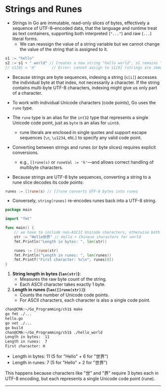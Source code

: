 # Strings and Runes

- Strings in Go are immutable, read-only slices of bytes, effectively a sequence of UTF-8–encoded data, that the language and runtime treat as text containers, supporting both interpreted (`"..."`) and raw (``...``) literal forms.
  - We can reassign the value of a string variable but we cannot change the value of the string that is assigned to it.

```go
s1 := "hello"
s2 := s1 + " world" // Creates a new string "hello world", s1 remains "hello"
// s1[0] = 'H'       // Error: cannot assign to s1[0] (strings are immutable)
```

- Because strings are byte sequences, indexing a string (`s[i]`) accesses the individual byte at that index, not necessarily a character. If the string contains multi-byte UTF-8 characters, indexing might give us only part of a character.
- To work with individual Unicode characters (code points), Go uses the `rune` type.

- The `rune` type is an alias for the `int32` type that represents a single Unicode code point, just as `byte` is an alias for `uint8`.
  - rune literals are enclosed in single quotes and support escape sequences (`\n`, `\u1234`, etc.) to specify any valid code point.
- Converting between strings and runes (or byte slices) requires explicit conversions.
  - e.g., `[]rune(s)` or `runeVal := 'h'`—and allows correct handling of multibyte characters.
- Because strings are UTF-8 byte sequences, converting a string to a rune slice decodes its code points:

```go
runes := []rune(s) // []rune converts UTF-8 bytes into runes
```

- Conversely, `string(runes)` re-encodes runes back into a UTF-8 string. 

```go
package main

import "fmt"

func main() {
	// we have to include non-ASCII Unicode characters, otherwise both measurements will be identical
	str := "Hello世界" // Hello + Chinese characters for world
	fmt.Println("Length in bytes: ", len(str))

	runes := []rune(str)
	fmt.Println("Length in runes: ", len(runes))
	fmt.Printf("First character: %c\n", runes[0])
}
```

1. **String length in bytes (`len(str)`)**:
   - Measures the raw byte count of the string.
   - Each ASCII character takes exactly 1 byte.
2. **Length in runes (`len([]rune(str))`)**:
   - Counts the number of Unicode code points.
   - For ASCII characters, each character is also a single code point.

```sh
chan@CMA:~/Go_Programming/ch1$ make
go fmt ./...
hello.go
go vet ./...
go build 
chan@CMA:~/Go_Programming/ch1$ ./hello_world
Length in bytes:  11
Length in runes:  7
First character: H
```

- Length in bytes: 11 (5 for "Hello" + 6 for "世界")
- Length in runes: 7 (5 for "Hello" + 2 for "世界")

This happens because characters like "世" and "界" require 3 bytes each in UTF-8 encoding, but each represents a single Unicode code point (rune).

---